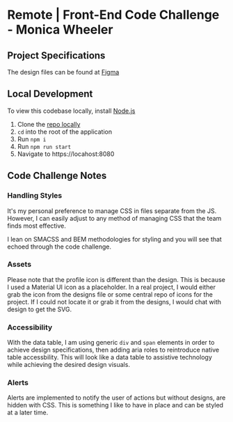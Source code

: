 # Remote | Front-End Code Challenge - Monica Wheeler

## Project Specifications
The design files can be found at [Figma](https://www.figma.com/file/zm70bHzCxggL3GwliCV3GW/Front-end-challenge)

## Local Development
To view this codebase locally, install [Node.js](https://nodejs.org/en/)

1. Clone the [repo locally](https://github.com/monicawheeler/remote-react-app)
2. `cd` into the root of the application
3. Run  `npm i`
4. Run `npm run start`
5. Navigate to https://locahost:8080


## Code Challenge Notes
### Handling Styles
It's my personal preference to manage CSS in files separate from the JS. However, I can easily adjust to any method of managing CSS that the team finds most effective.

I lean on SMACSS and BEM methodologies for styling and you will see that echoed through the code challenge.

### Assets
Please note that the profile icon is different than the design. This is because I used a Material UI icon as a placeholder. In a real project, I would either grab the icon from the designs file or some central repo of icons for the project. If I could not locate it or grab it from the designs, I would chat with design to get the SVG.

### Accessibility
With the data table, I am using generic `div` and `span` elements in order to achieve design specifications, then adding aria roles to reintroduce native table accessbility. This will look like a data table to assistive technology while achieving the desired design visuals.

### Alerts
Alerts are implemented to notify the user of actions but without designs, are hidden with CSS. This is something I like to have in place and can be styled at a later time. 

